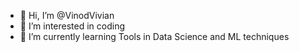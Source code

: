 - 👋 Hi, I’m @VinodVivian
- 👀 I’m interested in coding
- 🌱 I’m currently learning Tools in Data Science and ML techniques


<!---
VinodVivian/VinodVivian is a ✨ special ✨ repository because its `README.md` (this file) appears on your GitHub profile.
You can click the Preview link to take a look at your changes.
--->

